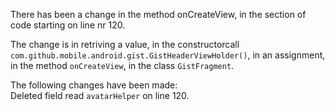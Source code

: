 There has been a change in the method onCreateView, in the section of code starting on line nr 120.
  
The change is in retriving a value, in the constructorcall ```com.github.mobile.android.gist.GistHeaderViewHolder()```, in an assignment, in the method ```onCreateView```, in the class ```GistFragment```.
  
The following changes have been made:  
Deleted field read ```avatarHelper``` on line 120.  
